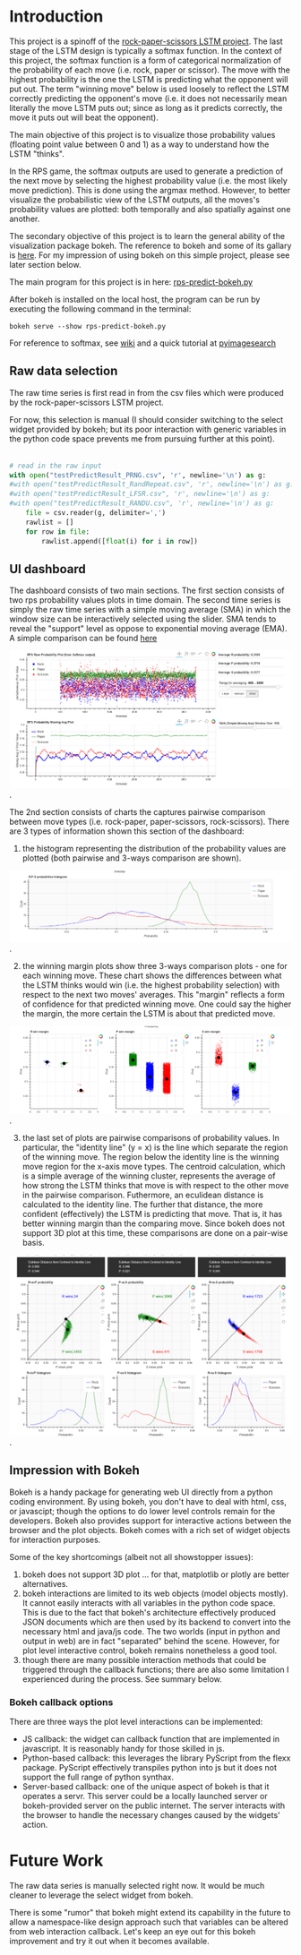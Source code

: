 # Introduction

This project is a spinoff of the [rock-paper-scissors LSTM project](https://github.com/dennylslee/rock-paper-scissors-LSTM).  The last stage of the LSTM design is typically a softmax function. In the context of this project, the softmax function is a form of categorical normalization of the probability of each move (i.e. rock, paper or scissor). The move with the highest probability is the one the LSTM is predicting what the opponent will put out.  The term "winning move" below is used loosely to reflect the LSTM correctly predicting the opponent's move (i.e. it does not necessarily mean literally the move LSTM puts out;  since as long as it predicts correctly, the move it puts out will beat the opponent).

The main objective of this project is to visualize those probability values (floating point value between 0 and 1) as a way to understand how the LSTM "thinks". 

In the RPS game, the softmax outputs are used to generate a prediction of the next move by selecting the highest probability value (i.e. the most likely move prediction).  This is done using the argmax method.  However, to better visualize the probabilistic view of the LSTM outputs, all the moves's probability values are plotted:  both temporally and also spatially against one another. 

The secondary objective of this project is to learn the general ability of the visualization package bokeh.  The reference to bokeh and some of its gallary is [here](https://bokeh.pydata.org/en/latest/).  For my impression of using bokeh on this simple project, please see later section below.

The main program for this project is in here: [rps-predict-bokeh.py](https://github.com/dennylslee/rps-softmax-lstm-visualization-bokeh/blob/master/rps-predict-bokeh.py)

After bokeh is installed on the local host, the program can be run by executing the following command in the terminal:

```
bokeh serve --show rps-predict-bokeh.py
```

For reference to softmax, see [wiki](https://en.wikipedia.org/wiki/Softmax_function) and a quick tutorial at [pyimagesearch](https://www.pyimagesearch.com/2016/09/12/softmax-classifiers-explained/)

## Raw data selection

The raw time series is first read in from the csv files which were produced by the rock-paper-scissors LSTM project. 

For now, this selection is manual (I should consider switching to the select widget provided by bokeh; but its poor interaction with generic variables in the python code space prevents me from pursuing further at this point).

```python

# read in the raw input
with open("testPredictResult_PRNG.csv", 'r', newline='\n') as g:
#with open("testPredictResult_RandRepeat.csv", 'r', newline='\n') as g:
#with open("testPredictResult_LFSR.csv", 'r', newline='\n') as g:
#with open("testPredictResult_RANDU.csv", 'r', newline='\n') as g:
	file = csv.reader(g, delimiter=',')
	rawlist = []
	for row in file:
		rawlist.append([float(i) for i in row])

```

## UI dashboard 

The dashboard consists of two main sections. The first section consists of two rps probability values plots in time domain.  The second time series is simply the raw time series with a simple moving average (SMA) in which the window size can be interactively selected using the slider. SMA tends to reveal the "support" level as oppose to exponential moving average (EMA).  A simple comparison can be found [here](https://www.investopedia.com/ask/answers/05/smavsema.asp)

![image stack layer](https://github.com/dennylslee/rps-softmax-lstm-visualization-bokeh/blob/master/prob-time-series.png).


The 2nd section consists of charts the captures pairwise comparison between move types (i.e. rock-paper, paper-scissors, rock-scissors).  There are 3 types of information shown this section of the dashboard:

1) the histogram representing the distribution of the probability values are plotted (both pairwise and 3-ways comparison are shown).

![image stack layer](https://github.com/dennylslee/rps-softmax-lstm-visualization-bokeh/blob/master/3ways-histogram.png). 

2) the winning margin plots show three 3-ways comparison plots - one for each winning move. These chart shows the differences between what the LSTM thinks would win (i.e. the highest probability selection) with respect to the next two moves' averages.  This "margin" reflects a form of confidence for that predicted winning move. One could say the higher the margin, the more certain the LSTM is about that predicted move.

![image stack layer](https://github.com/dennylslee/rps-softmax-lstm-visualization-bokeh/blob/master/pairwise-win-margin.png). 

3) the last set of plots are pairwise comparisons of probability values. In particular, the "identity line" (y = x) is the line which separate the region of the winning move. The region below the identity line is the winning move region for the x-axis move types.  The centroid calculation, which is a simple average of the winning cluster, represents the average of how strong the LSTM thinks that move is with respect to the other move in the pairwise comparison. Futhermore, an eculidean distance is calculated to the identity line.  The further that distance, the more confident (effectively) the LSTM is predicting that move. That is, it has better winning margin than the comparing move.  Since bokeh does not support 3D plot at this time, these comparisons are done on a pair-wise basis.

![image stack layer](https://github.com/dennylslee/rps-softmax-lstm-visualization-bokeh/blob/master/pairwise-comparison.png). 

## Impression with Bokeh

Bokeh is a handy package for generating web UI directly from a python coding environment.  By using bokeh, you don't have to deal with html, css, or javascipt; though the options to do lower level controls remain for the developers.  Bokeh also provides support for interactive actions between the browser and the plot objects.  Bokeh comes with a rich set of widget objects for interaction purposes. 

Some of the key shortcomings (albeit not all showstopper issues):
1) bokeh does not support 3D plot ... for that, matplotlib or plotly are better alternatives.
2) bokeh interactions are limited to its web objects (model objects mostly). It cannot easily interacts with all variables in the python code space. This is due to the fact that bokeh's architecture effectively produced JSON documents which are then used by its backend to convert into the necessary html and java/js code. The two worlds (input in python and output in web) are in fact "separated" behind the scene.  However, for plot level interactive control, bokeh remains nonetheless a good tool. 
3) though there are many possible interaction methods that could be triggered through the callback functions; there are also some limitation I experienced during the process.  See summary below. 

### Bokeh callback options

There are three ways the plot level interactions can be implemented:
- JS callback: the widget can callback function that are implemented in javascript.  It is reasonably handy for those skilled in js.
- Python-based callback: this leverages the library PyScript from the flexx package.  PyScript effectively transpiles python into js but it does not support the full range of python synthax. 
- Server-based callback: one of the unique aspect of bokeh is that it operates a servr.  This server could be a locally launched server or bokeh-provided server on the public internet.  The server interacts with the browser to handle the necessary changes caused by the widgets' action. 

# Future Work

The raw data series is manually selected right now. It would be much cleaner to leverage the select widget from bokeh.  

There is some "rumor" that bokeh might extend its capability in the future to allow a namespace-like design approach such that variables can be altered from web interaction callback. Let's keep an eye out for this bokeh improvement and try it out when it becomes available.